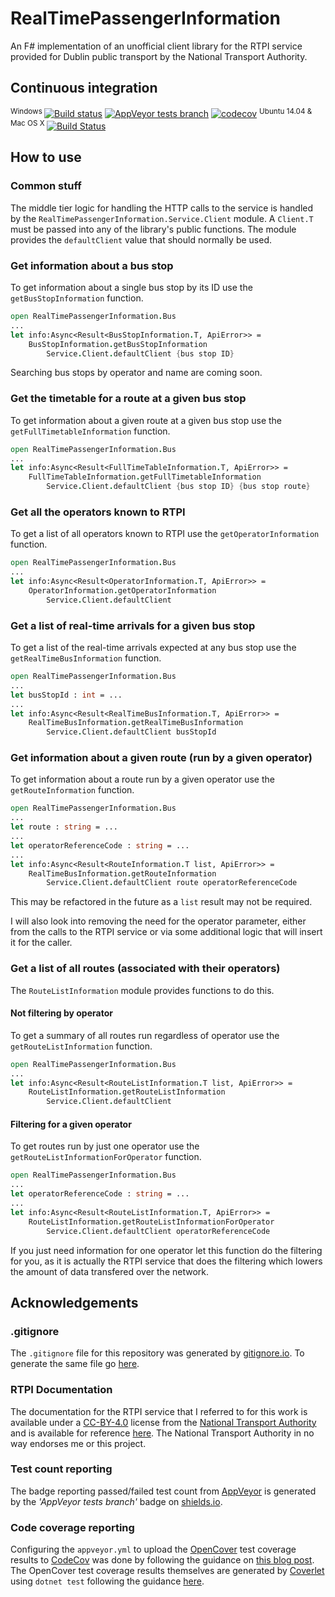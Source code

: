 # RealTimePassengerInformation

An F# implementation of an unofficial client library for the RTPI service provided for Dublin public transport by the National Transport Authority.

## Continuous integration

<sup>Windows </sup>[![Build status](https://ci.appveyor.com/api/projects/status/6oqf0manxpf59h01/branch/master?svg=true)](https://ci.appveyor.com/project/m-harrison/realtimepassengerinformation/branch/master)
[![AppVeyor tests branch](https://img.shields.io/appveyor/tests/m-harrison/realtimepassengerinformation/master.svg)](https://ci.appveyor.com/project/m-harrison/realtimepassengerinformation)
[![codecov](https://codecov.io/gh/m-harrison/RealTimePassengerInformation/branch/master/graph/badge.svg)](https://codecov.io/gh/m-harrison/RealTimePassengerInformation)
<sup>Ubuntu 14.04 & Mac OS X </sup>[![Build Status](https://travis-ci.org/m-harrison/RealTimePassengerInformation.svg?branch=master)](https://travis-ci.org/m-harrison/RealTimePassengerInformation)

## How to use

### Common stuff

The middle tier logic for handling the HTTP calls to the service is handled by the `RealTimePassengerInformation.Service.Client` module. A `Client.T` must be passed into any of the library's public functions. The module provides the `defaultClient` value that should normally be used.

### Get information about a bus stop

To get information about a single bus stop by its ID use the `getBusStopInformation` function.

```fsharp
open RealTimePassengerInformation.Bus
...
let info:Async<Result<BusStopInformation.T, ApiError>> =
    BusStopInformation.getBusStopInformation
        Service.Client.defaultClient {bus stop ID}
```

Searching bus stops by operator and name are coming soon.

### Get the timetable for a route at a given bus stop

To get information about a given route at a given bus stop use the `getFullTimetableInformation` function.

```fsharp
open RealTimePassengerInformation.Bus
...
let info:Async<Result<FullTimeTableInformation.T, ApiError>> =
    FullTimeTableInformation.getFullTimetableInformation
        Service.Client.defaultClient {bus stop ID} {bus stop route}
```

### Get all the operators known to RTPI

To get a list of all operators known to RTPI use the `getOperatorInformation` function.

```fsharp
open RealTimePassengerInformation.Bus
...
let info:Async<Result<OperatorInformation.T, ApiError>> =
    OperatorInformation.getOperatorInformation
        Service.Client.defaultClient
```

### Get a list of real-time arrivals for a given bus stop

To get a list of the real-time arrivals expected at any bus stop use the `getRealTimeBusInformation` function.

```fsharp
open RealTimePassengerInformation.Bus
...
let busStopId : int = ...
...
let info:Async<Result<RealTimeBusInformation.T, ApiError>> =
    RealTimeBusInformation.getRealTimeBusInformation
        Service.Client.defaultClient busStopId
```

### Get information about a given route (run by a given operator)

To get information about a route run by a given operator use the `getRouteInformation` function.

```fsharp
open RealTimePassengerInformation.Bus
...
let route : string = ...
...
let operatorReferenceCode : string = ...
...
let info:Async<Result<RouteInformation.T list, ApiError>> =
    RealTimeBusInformation.getRouteInformation
        Service.Client.defaultClient route operatorReferenceCode
```

This may be refactored in the future as a `list` result may not be required.

I will also look into removing the need for the operator parameter, either from the calls to the RTPI service or via some additional logic that will insert it for the caller.

### Get a list of all routes (associated with their operators)

The `RouteListInformation` module provides functions to do this.

#### Not filtering by operator

To get a summary of all routes run regardless of operator use the `getRouteListInformation` function.

```fsharp
open RealTimePassengerInformation.Bus
...
let info:Async<Result<RouteListInformation.T list, ApiError>> =
    RouteListInformation.getRouteListInformation
        Service.Client.defaultClient
```

#### Filtering for a given operator

To get routes run by just one operator use the `getRouteListInformationForOperator` function.

```fsharp
open RealTimePassengerInformation.Bus
...
let operatorReferenceCode : string = ...
...
let info:Async<Result<RouteListInformation.T, ApiError>> =
    RouteListInformation.getRouteListInformationForOperator
        Service.Client.defaultClient operatorReferenceCode
```

If you just need information for one operator let this function do the filtering for you, as it is actually the RTPI service that does the filtering which lowers the amount of data transfered over the network.

## Acknowledgements

### .gitignore

The `.gitignore` file for this repository was generated by [gitignore.io](https://www.gitignore.io/). To generate the same file go [here](https://www.gitignore.io/api/fsharp,visualstudio).

### RTPI Documentation

The documentation for the RTPI service that I referred to for this work is available under a [CC-BY-4.0](https://creativecommons.org/licenses/by/4.0/) license from the [National Transport Authority](https://data.smartdublin.ie/organization/national-transport-authority) and is available for reference [here](https://data.smartdublin.ie/dataset/real-time-passenger-information-rtpi-for-dublin-bus-bus-eireann-luas-and-irish-rail). The National Transport Authority in no way endorses me or this project.

### Test count reporting

The badge reporting passed/failed test count from [AppVeyor](https://www.appveyor.com/) is generated by the _'AppVeyor tests branch'_ badge on [shields.io](https://shields.io/#/examples/build).

### Code coverage reporting

Configuring the `appveyor.yml` to upload the [OpenCover](https://github.com/OpenCover/opencover) test coverage results to [CodeCov](https://codecov.io/) was done by following the guidance on [this blog post](https://www.appveyor.com/blog/2017/03/17/codecov/). The OpenCover test coverage results themselves are generated by [Coverlet](https://github.com/tonerdo/coverlet) using `dotnet test` following the guidance [here](https://github.com/tonerdo/coverlet/blob/master/README.md).